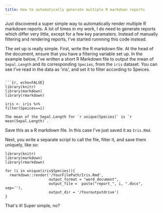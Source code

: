 ```yaml
---
title: How to automatically generate multiple R markdown reports
---
```


Just discovered a super simple way to automatically render multiple R markdown reports. A lot of times in my work, I do need to generate reports which differ very little, except for a few key paramaters. Instead of manually filtering and rendering reports, I've started runnning this code instead.

The set up is really simple. First, write the R markdown file. At the head of the document, ensure that you have a filtering variable set up. In the example below, I've written a short R Markdown file to output the mean of `Sepal.Length` and its corresponding `Species`, from the `iris` dataset. You can see I've read in the data as 'iris', and set it to filter according to Speices.

```

```{r, echo=FALSE} 
library(knitr)
library(markdown)
library(rmarkdown)

iris <- iris %>%
filter(Speices==i)

The mean of the Sepal.Length for `r unique(Species)` is `r mean(Sepal.Length)`.
```

Save this as a R markdown file. In this case I've just saved it as `Iris.Rmd`.

Next, you write a separate script to call the file, filter it, and save them uniquely, like so:

```
library(knitr)
library(markdown)
library(rmarkdown)

for (i in unique(iris$Species)){
  rmarkdown::render('/YourFilePath/Iris.Rmd', 
                    output_format = "word_document",
                    output_file =  paste("report_", i, ".docx", sep=''), 
                    output_dir = '/Youroutputdrive')
}
```

That's it! Super simple, no? 

